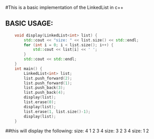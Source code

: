 #This is a basic implementation of the LinkedList in c++

## BASIC USAGE:
```c++
	void display(LinkedList<int> list) {
		std::cout << "size: " << list.size() << std::endl;
		for (int i = 0; i < list.size(); i++) {
			std::cout << list[i] << ' ';
		}
		std::cout << std::endl;
	}
	int main() {
		LinkedList<int> list;
		list.push_forward(2);
		list.push_forward(1);
		list.push_back(3);
		list.push_back(4);
		display(list);
		list.erase(0);
		display(list);
		list.erase(1, list.size()-1);
		display(list);
	}
```
##this will display the following:
size: 4
1 2 3 4 
size: 3
2 3 4 
size: 1
2 
